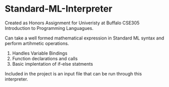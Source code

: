 # Standard-ML-Interpreter
Created as Honors Assignment for Univeristy at Buffalo CSE305 Introduction to Programming Languagues.

Can take a well formed mathematical expression in Standard ML syntax and perform artihmetic operations.  
1.  Handles Variable Bindings
2.  Function declarations and calls
3.  Basic implentation of if-else statments

Included in the project is an input file that can be run through this interpreter.
